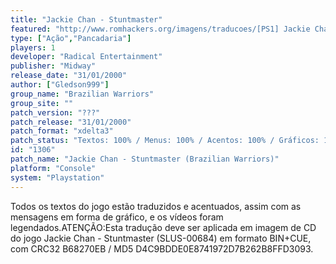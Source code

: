 ```yaml
---
title: "Jackie Chan - Stuntmaster"
featured: "http://www.romhackers.org/imagens/traducoes/[PS1] Jackie Chan - Stuntmaster - Brazilian Warriors - 1.jpg"
type: ["Ação","Pancadaria"]
players: 1
developer: "Radical Entertainment"
publisher: "Midway"
release_date: "31/01/2000"
author: ["Gledson999"]
group_name: "Brazilian Warriors"
group_site: ""
patch_version: "???"
patch_release: "31/01/2000"
patch_format: "xdelta3"
patch_status: "Textos: 100% / Menus: 100% / Acentos: 100% / Gráficos: 100% / Vídeos: 100%"
id: "1306"
patch_name: "Jackie Chan - Stuntmaster (Brazilian Warriors)"
platform: "Console"
system: "Playstation"
---
```


Todos os textos do jogo estão traduzidos e acentuados, assim com as mensagens em forma de gráfico, e os vídeos foram legendados.ATENÇÃO:Esta tradução deve ser aplicada em imagem de CD do jogo Jackie Chan - Stuntmaster (SLUS-00684) em formato BIN+CUE, com CRC32 B68270EB / MD5 D4C9BDDE0E8741972D7B262B8FFD3093.